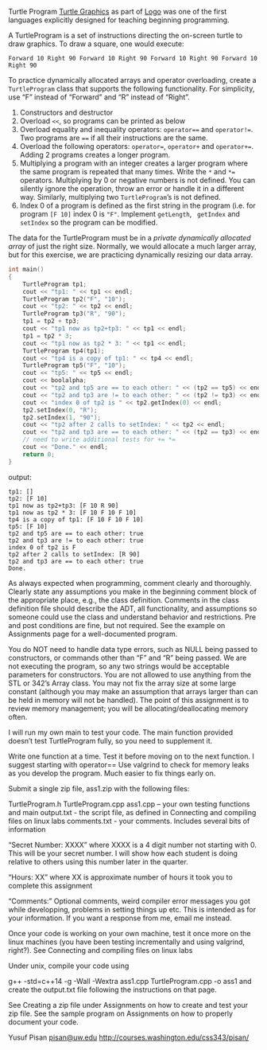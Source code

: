 Turtle Program
[Turtle Graphics](https://en.wikipedia.org/wiki/Turtle_graphics) as part of [Logo](https://en.wikipedia.org/wiki/Logo_(programming_language)) was one of the first languages explicitly designed for teaching beginning programming.

A TurtleProgram is a set of instructions directing the on-screen turtle to draw graphics. To draw a square, one would execute:

`Forward 10 Right 90 Forward 10 Right 90 Forward 10 Right 90 Forward 10 Right 90 `

To practice dynamically allocated arrays and operator overloading, create a `TurtleProgram` class that supports the following functionality. For simplicity, use “F” instead of “Forward” and “R” instead of “Right”.

1) Constructors and destructor
2) Overload `<<`, so programs can be printed as below
3) Overload equality and inequality operators: `operator==` and `operator!=`. Two programs are `==` if all their instructions are the same.
4) Overload the following operators: `operator=`, `operator+` and `operator+=`. Adding 2 programs creates a longer program.
5) Multiplying a program with an integer creates a larger program where the same program is repeated that many times. Write the `*` and `*=` operators. Multiplying by 0 or negative numbers is not defined. You can silently ignore the operation, throw an error or handle it in a different way. Similarly, multiplying two `TurtleProgram`’s is not defined.
6) Index 0 of a program is defined as the first string in the program (i.e. for program `[F 10]` index 0 is `"F"`. Implement `getLength`, ` getIndex` and `setIndex` so the program can be modified.

The data for the TurtleProgram must be in a *private dynamically allocated array* of just the right size. Normally, we would allocate a much larger array, but for this exercise, we are practicing dynamically resizing our data array.

```C++
int main()
{
    TurtleProgram tp1;
    cout << "tp1: " << tp1 << endl;
    TurtleProgram tp2("F", "10");
    cout << "tp2: " << tp2 << endl;
    TurtleProgram tp3("R", "90");
    tp1 = tp2 + tp3;
    cout << "tp1 now as tp2+tp3: " << tp1 << endl;
    tp1 = tp2 * 3;
    cout << "tp1 now as tp2 * 3: " << tp1 << endl;
    TurtleProgram tp4(tp1);
    cout << "tp4 is a copy of tp1: " << tp4 << endl;
    TurtleProgram tp5("F", "10");
    cout << "tp5: " << tp5 << endl;
    cout << boolalpha;
    cout << "tp2 and tp5 are == to each other: " << (tp2 == tp5) << endl;
    cout << "tp2 and tp3 are != to each other: " << (tp2 != tp3) << endl;
    cout << "index 0 of tp2 is " << tp2.getIndex(0) << endl;
    tp2.setIndex(0, "R");
    tp2.setIndex(1, "90");
    cout << "tp2 after 2 calls to setIndex: " << tp2 << endl;
    cout << "tp2 and tp3 are == to each other: " << (tp2 == tp3) << endl;
    // need to write additional tests for += *=
    cout << "Done." << endl;
    return 0;
}

```

output:

```
tp1: []
tp2: [F 10]
tp1 now as tp2+tp3: [F 10 R 90]
tp1 now as tp2 * 3: [F 10 F 10 F 10]
tp4 is a copy of tp1: [F 10 F 10 F 10]
tp5: [F 10]
tp2 and tp5 are == to each other: true
tp2 and tp3 are != to each other: true
index 0 of tp2 is F
tp2 after 2 calls to setIndex: [R 90]
tp2 and tp3 are == to each other: true
Done.
```

As always expected when programming, comment clearly and thoroughly. Clearly state any assumptions you make in the beginning comment block of the appropriate place, e.g., the class definition. Comments in the class definition file should describe the ADT, all functionality, and assumptions so someone could use the class and understand behavior and restrictions. Pre and post conditions are fine, but not required. See the example on Assignments page for a well-documented program.

You do NOT need to handle data type errors, such as NULL being passed to constructors, or commands other than “F” and “R” being passed. We are not executing the program, so any two strings would be acceptable parameters for constructors. You are not allowed to use anything from the STL or 342’s Array class. You may not fix the array size at some large constant (although you may make an assumption that arrays larger than can be held in memory will not be handled). The point of this assignment is to review memory management; you will be allocating/deallocating memory often.

I will run my own main to test your code. The main function provided doesn’t test TurtleProgram fully, so you need to supplement it.

Write one function at a time. Test it before moving on to the next function. I suggest starting with operator== Use valgrind to check for memory leaks as you develop the program. Much easier to fix things early on.

Submit a single zip file, ass1.zip with the following files:

TurtleProgram.h
TurtleProgram.cpp
ass1.cpp – your own testing functions and main
output.txt - the script file, as defined in Connecting and compiling files on linux labs
comments.txt - your comments. Includes several bits of information

“Secret Number: XXXX” where XXXX is a 4 digit number not starting with 0. This will be your secret number. I will show how each student is doing relative to others using this number later in the quarter.

“Hours: XX” where XX is approximate number of hours it took you to complete this assignment

“Comments:” Optional comments, weird compiler error messages you got while developping, problems in setting things up etc. This is intended as for your information. If you want a response from me, email me instead.

Once your code is working on your own machine, test it once more on the linux machines (you have been testing incrementally and using  valgrind, right?). See Connecting and compiling files on linux labs

Under unix, compile your code using

g++ -std=c++14 -g -Wall -Wextra ass1.cpp TurtleProgram.cpp -o ass1
and create the output.txt file following the instructions on that page.

See Creating a zip file under Assignments on how to create and test your zip file. See the sample program on Assignments on how to properly document your code.

Yusuf Pisan pisan@uw.edu 
http://courses.washington.edu/css343/pisan/
